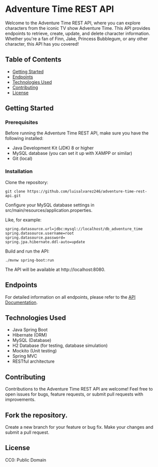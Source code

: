 # Adventure Time REST API

Welcome to the Adventure Time REST API, where you can explore characters from the iconic TV show Adventure Time. This API provides endpoints to retrieve, create, update, and delete character information. Whether you're a fan of Finn, Jake, Princess Bubblegum, or any other character, this API has you covered!

## Table of Contents

- [Getting Started](#GettingStarted)
- [Endpoints](#Endpoints)
- [Technologies Used](#TechnologiesUsed)
- [Contributing](#Contributing)
- [License](#License)

## Getting Started

### Prerequisites
Before running the Adventure Time REST API, make sure you have the following installed:

- Java Development Kit (JDK) 8 or higher
- MySQL database (you can set it up with XAMPP or similar)
- Git (local)

### Installation
Clone the repository:
```
git clone https://github.com/luisalvarez246/adventure-time-rest-api.git
```

Configure your MySQL database settings in src/main/resources/application.properties.

Like, for example:

```
spring.datasource.url=jdbc:mysql://localhost/db_adventure_time
spring.datasource.username=root
spring.datasource.password=
spring.jpa.hibernate.ddl-auto=update
```

Build and run the API:

```
./mvnw spring-boot:run
```
The API will be available at http://localhost:8080.

## Endpoints
For detailed information on all endpoints, please refer to the [API Documentation](https://documenter.getpostman.com/view/29010570/2s9XxzvtL4 "Adventure Time API Documentation").

## Technologies Used
- Java Spring Boot
- Hibernate (ORM)
- MySQL (Database)
- H2 Database (for testing, database simulation)
- Mockito (Unit testing)
- Spring MVC
- RESTful architecture

## Contributing
Contributions to the Adventure Time REST API are welcome! Feel free to open issues for bugs, feature requests, or submit pull requests with improvements.

## Fork the repository.
Create a new branch for your feature or bug fix.
Make your changes and submit a pull request.

## License
CC0: Public Domain
